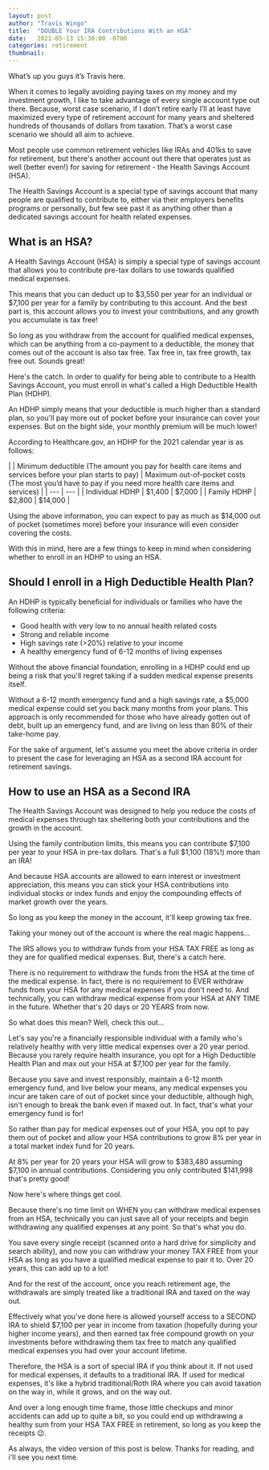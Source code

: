 ```yaml
---
layout: post
author: "Travis Wingo"
title:  "DOUBLE Your IRA Contributions With an HSA"
date:   2021-05-13 15:30:00 -0700
categories: retirement
thumbnail: 
---
```

What’s up you guys it’s Travis here. 

When it comes to legally avoiding paying taxes on my money and my investment growth, I like to take advantage of every single account type out there. Because, worst case scenario, if I don’t retire early I’ll at least have maximized every type of retirement account for many years and sheltered hundreds of thousands of dollars from taxation. That’s a worst case scenario we should all aim to achieve.

Most people use common retirement vehicles like IRAs and 401ks to save for retirement, but there's another account out there that operates just as well (better even!) for saving for retirement - the Health Savings Account (HSA).

The Health Savings Account is a special type of savings account that many people are qualified to contribute to, either via their employers benefits programs or personally, but few see past it as anything other than a dedicated savings account for health related expenses.

## What is an HSA?

A Health Savings Account (HSA) is simply a special type of savings account that allows you to contribute pre-tax dollars to use towards qualified medical expenses.

This means that you can deduct up to $3,550 per year for an individual or $7,100 per year for a family by contributing to this account. And the best part is, this account allows you to invest your contributions, and any growth you accumulate is tax free!

So long as you withdraw from the account for qualified medical expenses, which can be anything from a co-payment to a deductible, the money that comes out of the account is also tax free. Tax free in, tax free growth, tax free out. Sounds great!

Here's the catch. In order to qualify for being able to contribute to a Health Savings Account, you must enroll in what's called a High Deductible Health Plan (HDHP).

An HDHP simply means that your deductible is much higher than a standard plan, so you'll pay more out of pocket before your insurance can cover your expenses. But on the bight side, your monthly premium will be much lower!

According to Healthcare.gov, an HDHP for the 2021 calendar year is as follows:

|           | Minimum deductible (The amount you pay for health care items and services before your plan starts to pay) | Maximum out-of-pocket costs (The most you’d have to pay if you need more health care items and services) |
| --- | --- |
| Individual HDHP | $1,400 | $7,000 |
| Family HDHP | $2,800 | $14,000 |

Using the above information, you can expect to pay as much as $14,000 out of pocket (sometimes more) before your insurance will even consider covering the costs.

With this in mind, here are a few things to keep in mind when considering whether to enroll in an HDHP to using an HSA.

## Should I enroll in a High Deductible Health Plan?

An HDHP is typically beneficial for individuals or families who have the following criteria:

- Good health with very low to no annual health related costs
- Strong and reliable income
- High savings rate (>20%) relative to your income
- A healthy emergency fund of 6-12 months of living expenses

Without the above financial foundation, enrolling in a HDHP could end up being a risk that you'll regret taking if a sudden medical expense presents itself.

Without a 6-12 month emergency fund and a high savings rate, a $5,000 medical expense could set you back many months from your plans. This approach is only recommended for those who have already gotten out of debt, built up an emergency fund, and are living on less than 80% of their take-home pay.

For the sake of argument, let's assume you meet the above criteria in order to present the case for leveraging an HSA as a second IRA account for retirement savings.

## How to use an HSA as a Second IRA

The Health Savings Account was designed to help you reduce the costs of medical expenses through tax sheltering both your contributions and the growth in the account.

Using the family contribution limits, this means you can contribute $7,100 per year to your HSA in pre-tax dollars. That's a full $1,100 (18%!) more than an IRA!

And because HSA accounts are allowed to earn interest or investment appreciation, this means you can stick your HSA contributions into individual stocks or index funds and enjoy the compounding effects of market growth over the years.

So long as you keep the money in the account, it'll keep growing tax free.

Taking your money out of the account is where the real magic happens...

The IRS allows you to withdraw funds from your HSA TAX FREE as long as they are for qualified medical expenses. But, there's a catch here.

There is no requirement to withdraw the funds from the HSA at the time of the medical expense. In fact, there is no requirement to EVER withdraw funds from your HSA for any medical expenses if you don't need to. And technically, you can withdraw medical expense from your HSA at ANY TIME in the future. Whether that's 20 days or 20 YEARS from now.

So what does this mean? Well, check this out...

Let's say you're a financially responsible individual with a family who's relatively healthy with very little medical expenses over a 20 year period. Because you rarely require health insurance, you opt for a High Deductible Health Plan and max out your HSA at $7,100 per year for the family.

Because you save and invest responsibly, maintain a 6-12 month emergency fund, and live below your means, any medical expenses you incur are taken care of out of pocket since your deductible, although high, isn't enough to break the bank even if maxed out. In fact, that's what your emergency fund is for!

So rather than pay for medical expenses out of your HSA, you opt to pay them out of pocket and allow your HSA contributions to grow 8% per year in a total market index fund for 20 years.

At 8% per year for 20 years your HSA will grow to $383,480 assuming $7,100 in annual contributions. Considering you only contributed $141,998 that's pretty good!

Now here's where things get cool.

Because there's no time limit on WHEN you can withdraw medical expenses from an HSA, technically you can just save all of your receipts and begin withdrawing any qualified expenses at any point. So that's what you do.

You save every single receipt (scanned onto a hard drive for simplicity and search ability), and now you can withdraw your money TAX FREE from your HSA as long as you have a qualified medical expense to pair it to. Over 20 years, this can add up to a lot!

And for the rest of the account, once you reach retirement age, the withdrawals are simply treated like a traditional IRA and taxed on the way out.

Effectively what you've done here is allowed yourself access to a SECOND IRA to shield $7,100 per year in income from taxation (hopefully during your higher income years), and then earned tax free compound growth on your investments before withdrawing them tax free to match any qualified medical expenses you had over your account lifetime.

Therefore, the HSA is a sort of special IRA if you think about it. If not used for medical expenses, it defaults to a traditional IRA. If used for medical expenses, it's like a hybrid traditional/Roth IRA where you can avoid taxation on the way in, while it grows, and on the way out.

And over a long enough time frame, those little checkups and minor accidents can add up to quite a bit, so you could end up withdrawing a healthy sum from your HSA TAX FREE in retirement, so long as you keep the receipts 😉.

As always, the video version of this post is below. Thanks for reading, and i'll see you next time.

